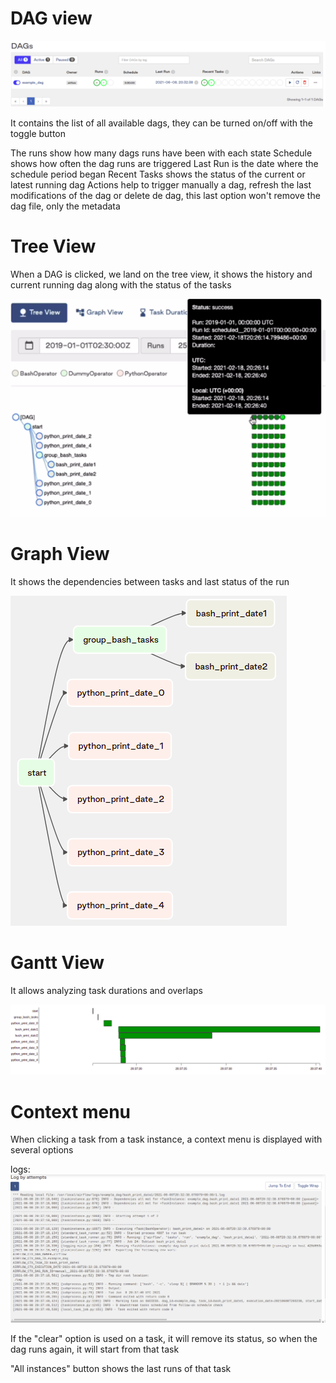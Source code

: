 # DAG view

![dag view](./images/dag_view.png)


It contains the list of all available dags, they can be turned on/off with the toggle button

The runs show how many dags runs have been with each state
Schedule shows how often the dag runs are triggered
Last Run is the date where the schedule period began
Recent Tasks shows the status of the current or latest running dag
Actions help to trigger manually a dag, refresh the last modifications of the dag or
delete de dag, this last option won't remove the dag file, only the metadata

# Tree View
When a DAG is clicked, we land on the tree view, it shows the history and current running dag
along with the status of the tasks

![tree view](./images/tree_view.png)

# Graph View

It shows the dependencies between tasks and last status of the run

![tree view](./images/graph_view.png)

# Gantt View

It allows analyzing task durations and overlaps 

![tree view](./images/gantt_view.png)

# Context menu

When clicking a task from a task instance, a context menu is displayed with several options

logs:
![tree view](./images/log.png)

If the "clear" option is used on a task, it will remove its status, so when the dag
runs again, it will start from that task

"All instances" button shows the last runs of that task

